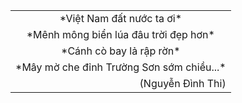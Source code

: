 <table style="border:none;width:100%"><tr border="none"> <td style="vertical-align: middle; text-align:center;border:none">*Việt Nam đất nước ta ơi*</td></tr><tr border="none"> <td style="vertical-align: middle; text-align:center;border:none">*Mênh mông biển lúa đâu trời đẹp hơn*</td></tr><tr border="none"> <td style="vertical-align: middle; text-align:center;border:none">*Cánh cò bay lả rập rờn*</td></tr><tr border="none"> <td style="vertical-align: middle; text-align:center;border:none">*Mây mờ che đỉnh Trường Sơn sớm chiều...*</td></tr><tr border="none"> <td style="vertical-align: right; text-align:right;border:none">(Nguyễn Đình Thi)</td></table>
